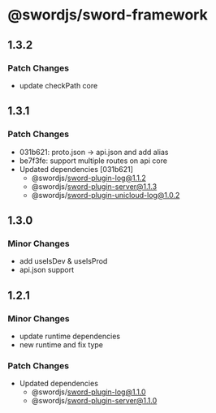 # @swordjs/sword-framework

## 1.3.2

### Patch Changes

- update checkPath core

## 1.3.1

### Patch Changes

- 031b621: proto.json -> api.json and add alias
- be7f3fe: support multiple routes on api core
- Updated dependencies [031b621]
  - @swordjs/sword-plugin-log@1.1.2
  - @swordjs/sword-plugin-server@1.1.3
  - @swordjs/sword-plugin-unicloud-log@1.0.2

## 1.3.0

### Minor Changes

- add useIsDev & useIsProd
- api.json support

## 1.2.1

### Minor Changes

- update runtime dependencies
- new runtime and fix type

### Patch Changes

- Updated dependencies
  - @swordjs/sword-plugin-log@1.1.0
  - @swordjs/sword-plugin-server@1.1.0
